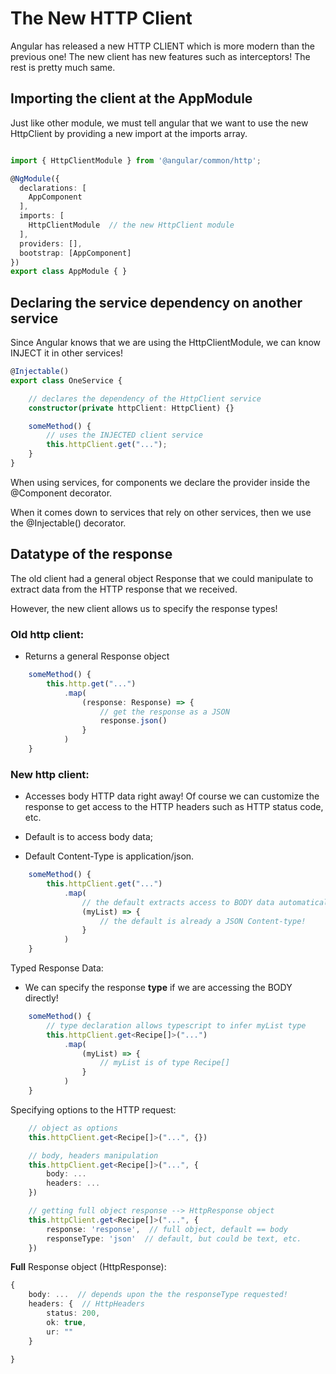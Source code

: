# The New HTTP Client

Angular has released a new HTTP CLIENT which is more modern than the previous one! The new client has new features such as interceptors! The rest is pretty much same.

## Importing the client at the AppModule

Just like other module, we must tell angular that we want to use the new HttpClient by providing a new import at the imports array.

```typescript 

import { HttpClientModule } from '@angular/common/http';

@NgModule({
  declarations: [
    AppComponent
  ],
  imports: [
    HttpClientModule  // the new HttpClient module
  ],
  providers: [],
  bootstrap: [AppComponent]
})
export class AppModule { }
```

## Declaring the service dependency on another service

Since Angular knows that we are using the HttpClientModule, we can know INJECT it in other services!

```typescript 
@Injectable()
export class OneService {

    // declares the dependency of the HttpClient service
    constructor(private httpClient: HttpClient) {}

    someMethod() {
        // uses the INJECTED client service
        this.httpClient.get("...");
    }
}
```

When using services, for components we declare the provider inside the @Component decorator.

When it comes down to services that rely on other services, then we use the @Injectable() decorator.

## Datatype of the response

The old client had a general object Response that we could manipulate to extract data from the HTTP response that we received.

However, the new client allows us to specify the response types!

### Old http client:

* Returns a general Response object

```typescript 
    someMethod() {
        this.http.get("...")
            .map(
                (response: Response) => {
                    // get the response as a JSON
                    response.json()
                }
            )
    }
```

### New http client: 

* Accesses body HTTP data right away! Of course we can customize the response to get access to the HTTP headers such as HTTP status code, etc.

* Default is to access body data;
* Default Content-Type is application/json.

```typescript 
    someMethod() {
        this.httpClient.get("...")
            .map(
                // the default extracts access to BODY data automatically
                (myList) => {
                    // the default is already a JSON Content-type!
                }
            )
    }
```

Typed Response Data:

* We can specify the response **type** if we are accessing the BODY directly!

```typescript 
    someMethod() {
        // type declaration allows typescript to infer myList type
        this.httpClient.get<Recipe[]>("...")
            .map(
                (myList) => {
                    // myList is of type Recipe[]
                }
            )
    }
```

Specifying options to the HTTP request:

```typescript 
    // object as options
    this.httpClient.get<Recipe[]>("...", {})

    // body, headers manipulation
    this.httpClient.get<Recipe[]>("...", {
        body: ...
        headers: ...
    })

    // getting full object response --> HttpResponse object
    this.httpClient.get<Recipe[]>("...", {
        response: 'response',  // full object, default == body
        responseType: 'json'  // default, but could be text, etc.
    })
```

**Full** Response object (HttpResponse):

```typescript
{
    body: ...  // depends upon the the responseType requested!
    headers: {  // HttpHeaders
        status: 200,
        ok: true,
        ur: ""
    }

} 
```